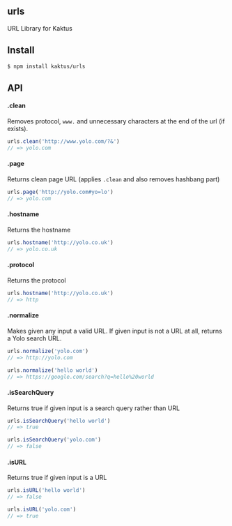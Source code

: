 ## urls

URL Library for Kaktus

## Install

```bash
$ npm install kaktus/urls
```

## API

#### .clean

Removes protocol, `www.` and unnecessary characters at the end of the url (if exists).

```js
urls.clean('http://www.yolo.com/?&')
// => yolo.com
```

#### .page

Returns clean page URL (applies `.clean` and also removes hashbang part)

```js
urls.page('http://yolo.com#yo=lo')
// => yolo.com
```

#### .hostname

Returns the hostname

```js
urls.hostname('http://yolo.co.uk')
// => yolo.co.uk
```

#### .protocol

Returns the protocol

```js
urls.hostname('http://yolo.co.uk')
// => http
```

#### .normalize

Makes given any input a valid URL. If given input is not a URL at all, returns a Yolo search URL.

```js
urls.normalize('yolo.com')
// => http://yolo.com

urls.normalize('hello world')
// => https://google.com/search?q=hello%20world
```

#### .isSearchQuery

Returns true if given input is a search query rather than URL

```js
urls.isSearchQuery('hello world')
// => true

urls.isSearchQuery('yolo.com')
// => false
```

#### .isURL

Returns true if given input is a URL

```js
urls.isURL('hello world')
// => false

urls.isURL('yolo.com')
// => true
```
